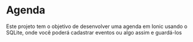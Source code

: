 # Agenda

Este projeto tem o objetivo de desenvolver uma agenda em Ionic usando o SQLite, onde você poderá cadastrar eventos ou algo assim e guardá-los
